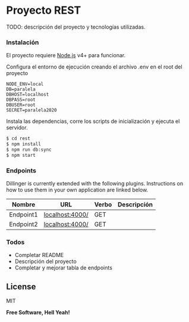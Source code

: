 # Proyecto REST

TODO: descripción del proyecto y tecnologías utilizadas.

### Instalación

El proyecto requiere [Node.js](https://nodejs.org/) v4+ para funcionar.

Configura el entorno de ejecución creando el archivo .env en el root del proyecto

```
NODE_ENV=local
DB=paralela
DBHOST=localhost
DBPASS=root
DBUSER=root
SECRET=paralela2020
```

Instala las dependencias, corre los scripts de inicialización y ejecuta el servidor.

```sh
$ cd rest
$ npm install
$ npm run db:sync
$ npm start
```

### Endpoints

Dillinger is currently extended with the following plugins. Instructions on how to use them in your own application are linked below.

| Nombre    | URL                     | Verbo | Descripción |
| --------- | ----------------------- | ----- | ----------- |
| Endpoint1 | [localhost:4000/][pldb] | GET   |
| Endpoint2 | [localhost:4000/][plgh] | GET   |

### Todos

- Completar README
- Descripción del proyecto
- Completar y mejorar tabla de endpoints

## License

MIT

**Free Software, Hell Yeah!**

[//]: # "These are reference links used in the body of this note and get stripped out when the markdown processor does its job. There is no need to format nicely because it shouldn't be seen. Thanks SO - http://stackoverflow.com/questions/4823468/store-comments-in-markdown-syntax"
[dill]: https://github.com/joemccann/dillinger
[git-repo-url]: https://github.com/joemccann/dillinger.git
[john gruber]: http://daringfireball.net
[df1]: http://daringfireball.net/projects/markdown/
[markdown-it]: https://github.com/markdown-it/markdown-it
[ace editor]: http://ace.ajax.org
[node.js]: http://nodejs.org
[twitter bootstrap]: http://twitter.github.com/bootstrap/
[jquery]: http://jquery.com
[@tjholowaychuk]: http://twitter.com/tjholowaychuk
[express]: http://expressjs.com
[angularjs]: http://angularjs.org
[gulp]: http://gulpjs.com
[pldb]: https://github.com/joemccann/dillinger/tree/master/plugins/dropbox/README.md
[plgh]: https://github.com/joemccann/dillinger/tree/master/plugins/github/README.md
[plgd]: https://github.com/joemccann/dillinger/tree/master/plugins/googledrive/README.md
[plod]: https://github.com/joemccann/dillinger/tree/master/plugins/onedrive/README.md
[plme]: https://github.com/joemccann/dillinger/tree/master/plugins/medium/README.md
[plga]: https://github.com/RahulHP/dillinger/blob/master/plugins/googleanalytics/README.md
